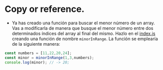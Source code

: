 # Copy or reference.

* Ya has creado una función para buscar el menor número de un array. Vas a modificarla de manera que busque el menor número entre dos determinados índices del array al final del mismo. Hazlo en el [index.js](index.js) creando una función de nombre ```minorInRange```. La función se emplearía de la siguiente manera:
```javascript
const numbers = [11,22,20,24];
const minor = minorInRange(1,3,numbers);
console.log(minor); // -> 20;
```
